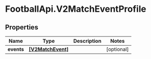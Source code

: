 # FootballApi.V2MatchEventProfile

## Properties
Name | Type | Description | Notes
------------ | ------------- | ------------- | -------------
**events** | [**[V2MatchEvent]**](V2MatchEvent.md) |  | [optional] 

